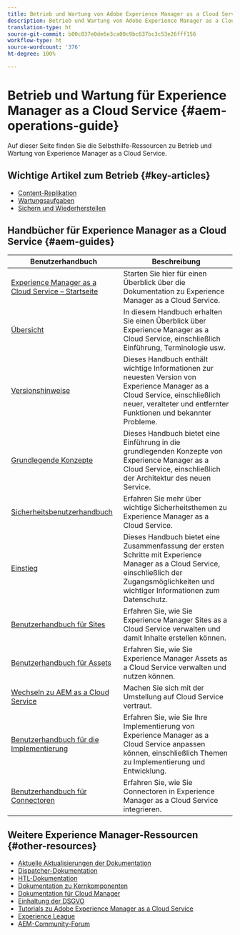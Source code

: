 ```yaml
---
title: Betrieb und Wartung von Adobe Experience Manager as a Cloud Service
description: Betrieb und Wartung von Adobe Experience Manager as a Cloud Service – Selbsthilfe-Ressourcen und Links zur Dokumentation
translation-type: ht
source-git-commit: b00c837e0de6e3ca00c9bc637bc3c53e26fff156
workflow-type: ht
source-wordcount: '376'
ht-degree: 100%

---
```



# Betrieb und Wartung für Experience Manager as a Cloud Service {#aem-operations-guide}

Auf dieser Seite finden Sie die Selbsthilfe-Ressourcen zu Betrieb und Wartung von Experience Manager as a Cloud Service.

## Wichtige Artikel zum Betrieb {#key-articles}

* [Content-Replikation](replication.md)
* [Wartungsaufgaben](maintenance.md)
* [Sichern und Wiederherstellen](backup.md)

## Handbücher für Experience Manager as a Cloud Service {#aem-guides}

| Benutzerhandbuch | Beschreibung |
|---|---|
| [Experience Manager as a Cloud Service – Startseite](/help/landing/home.md) | Starten Sie hier für einen Überblick über die Dokumentation zu Experience Manager as a Cloud Service. |
| [Übersicht](/help/overview/home.md) | In diesem Handbuch erhalten Sie einen Überblick über Experience Manager as a Cloud Service, einschließlich Einführung, Terminologie usw. |
| [Versionshinweise](/help/release-notes/home.md) | Dieses Handbuch enthält wichtige Informationen zur neuesten Version von Experience Manager as a Cloud Service, einschließlich neuer, veralteter und entfernter Funktionen und bekannter Probleme. |
| [Grundlegende Konzepte](/help/core-concepts/home.md) | Dieses Handbuch bietet eine Einführung in die grundlegenden Konzepte von Experience Manager as a Cloud Service, einschließlich der Architektur des neuen Service. |
| [Sicherheitsbenutzerhandbuch](/help/security/home.md) | Erfahren Sie mehr über wichtige Sicherheitsthemen zu Experience Manager as a Cloud Service. |
| [Einstieg](/help/onboarding/home.md) | Dieses Handbuch bietet eine Zusammenfassung der ersten Schritte mit Experience Manager as a Cloud Service, einschließlich der Zugangsmöglichkeiten und wichtiger Informationen zum Datenschutz. |
| [Benutzerhandbuch für Sites](/help/sites-cloud/home.md) | Erfahren Sie, wie Sie Experience Manager Sites as a Cloud Service verwalten und damit Inhalte erstellen können. |
| [Benutzerhandbuch für Assets](/help/assets/home.md) | Erfahren Sie, wie Sie Experience Manager Assets as a Cloud Service verwalten und nutzen können. |
| [Wechseln zu AEM as a Cloud Service](/help/move-to-cloud-service/home.md) | Machen Sie sich mit der Umstellung auf Cloud Service vertraut. |
| [Benutzerhandbuch für die Implementierung](/help/implementing/home.md) | Erfahren Sie, wie Sie Ihre Implementierung von Experience Manager as a Cloud Service anpassen können, einschließlich Themen zu Implementierung und Entwicklung. |
| [Benutzerhandbuch für Connectoren](/help/connectors/home.md) | Erfahren Sie, wie Sie Connectoren in Experience Manager as a Cloud Service integrieren. |

## Weitere Experience Manager-Ressourcen {#other-resources}

* [Aktuelle Aktualisierungen der Dokumentation](https://helpx.adobe.com/de/experience-manager/documentation-updates.html#AEMasaCloudService)
* [Dispatcher-Dokumentation](/help/implementing/dispatcher/overview.md)
* [HTL-Dokumentation](https://docs.adobe.com/content/help/de-DE/experience-manager-htl/using/overview.html)
* [Dokumentation zu Kernkomponenten](https://docs.adobe.com/content/help/de-DE/experience-manager-core-components/using/introduction.html)
* [Dokumentation für Cloud Manager](https://docs.adobe.com/content/help/de-DE/experience-manager-cloud-manager/using/introduction-to-cloud-manager.html)
* [Einhaltung der DSGVO](/help/onboarding/data-privacy-and-protection-readiness/aem-readiness.md)
* [Tutorials zu Adobe Experience Manager as a Cloud Service](https://docs.adobe.com/content/help/en/experience-manager-learn/cloud-service/overview.html)
* [Experience League](https://guided.adobe.com/?promoid=K42KVXHD&amp;mv=other#solutions/experience-manager)
* [AEM-Community-Forum](https://forums.adobe.com/community/experience-cloud/marketing-cloud/experience-manager)